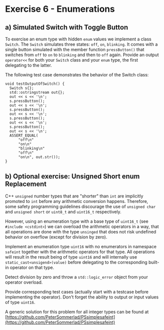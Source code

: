 # Exercise 6 - Enumerations

##  a) Simulated Switch with Toggle Button

To exercise an enum type with hidden `enum` values we implement a class `Switch`. The `Switch` simulates three states: `off`, `on`, `blinking`. It comes with a single button simulated with the member function `pressButton()` that switches from `off` to `on` to `blinking` and then to `off` again. Provide an output `operator<<` for both your `Switch` class and your `enum` type, the first delegating to the latter.

The following test case demonstrates the behavior of the Switch class:

```
void testOutputOfSwitch() {
  Switch s{};
  std::ostringstream out{};
  out << s << '\n';
  s.pressButton();
  out << s << '\n';
  s.pressButton();
  out << s << '\n';
  s.pressButton();
  out << s << '\n';
  s.pressButton();
  out << s << '\n';
  ASSERT_EQUAL(
      "off\n"
      "on\n"
      "blinking\n"
      "off\n"
      "on\n", out.str());
}
```

##  b) Optional exercise: Unsigned Short enum Replacement

C++ `unsigned` number types that are "shorter" than `int` are implicitly promoted to `int` before any arithmetic conversion happens. 
Therefore, some safety programming guidelines discourage the use of `unsigned char` and `unsigned short` or `uint8_t` and `uint16_t` respectively.

However, using an enumeration type with a base type of `uint16_t` (see `#include <cstdint>`) we can overload the arithmetic operators in a way, that all operations are done with the type `unsinged` that does not risk undefined behavior on overflow (except for division by zero).

Implement an enumeration type `uint16` with no enumerators in namespace `safeint` together with the arithmetic operators for that type. All operations will result in the result being of type `uint16` and will internally use `static_cast<unsigend>(value)` before delegating to the corresponding built-in operator on that type.

Detect division by zero and throw a `std::logic_error` object from your operator overload.

Provide corresponding test cases (actually start with a testcase before implementing the operator). Don't forget the ability to output or input values of type `uint16`.


A generic solution for this problem for all integer types can be found at [https://github.com/PeterSommerlad/PSsimplesafeint](https://github.com/PeterSommerlad/PSsimplesafeint)

